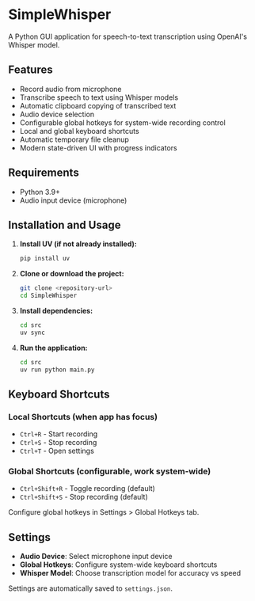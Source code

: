 # SimpleWhisper

A Python GUI application for speech-to-text transcription using OpenAI's Whisper model.

## Features

- Record audio from microphone
- Transcribe speech to text using Whisper models
- Automatic clipboard copying of transcribed text
- Audio device selection
- Configurable global hotkeys for system-wide recording control
- Local and global keyboard shortcuts
- Automatic temporary file cleanup
- Modern state-driven UI with progress indicators

## Requirements

- Python 3.9+
- Audio input device (microphone)

## Installation and Usage

1. **Install UV (if not already installed):**
   ```bash
   pip install uv
   ```

2. **Clone or download the project:**
   ```bash
   git clone <repository-url>
   cd SimpleWhisper
   ```

3. **Install dependencies:**
   ```bash
   cd src
   uv sync
   ```

4. **Run the application:**
   ```bash
   cd src
   uv run python main.py
   ```

## Keyboard Shortcuts

### Local Shortcuts (when app has focus)
- `Ctrl+R` - Start recording
- `Ctrl+S` - Stop recording  
- `Ctrl+T` - Open settings

### Global Shortcuts (configurable, work system-wide)
- `Ctrl+Shift+R` - Toggle recording (default)
- `Ctrl+Shift+S` - Stop recording (default)

Configure global hotkeys in Settings > Global Hotkeys tab.

## Settings

- **Audio Device**: Select microphone input device
- **Global Hotkeys**: Configure system-wide keyboard shortcuts
- **Whisper Model**: Choose transcription model for accuracy vs speed

Settings are automatically saved to `settings.json`.
